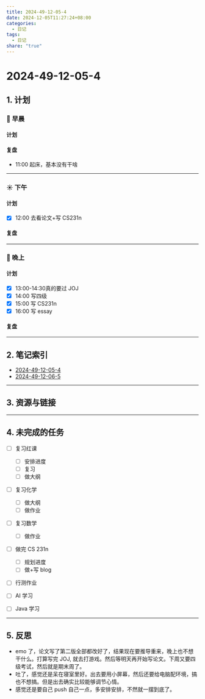 ```yaml
---
title: 2024-49-12-05-4
date: 2024-12-05T11:27:24+08:00
categories:
  - 日记
tags:
  - 日记
share: "true"
---
```


# 2024-49-12-05-4

## 1. 计划

### 🌅 早晨

#### 计划

#### 复盘

- 11:00 起床，基本没有干啥

***

### ☀️ 下午

#### 计划

- [x] 12:00 去看论文+写 CS231n

#### 复盘

***

### 🌇 晚上

#### 计划

- [x] 13:00-14:30真的要过 JOJ  
- [x] 14:00 写四级  
- [x] 15:00 写 CS231n
- [x] 16:00 写 essay

#### 复盘

***

## 2. 笔记索引

- [2024-49-12-05-4](2024-49-12-05-4.md)
- [2024-49-12-06-5](2024-49-12-06-5.md)


---

## 3. 资源与链接

---

## 4. 未完成的任务

- [ ] 复习红课
    - [ ] 安排进度
    - [ ] 复习
    - [ ] 做大纲
- [ ] 复习化学
    - [ ] 做大纲
    - [ ] 做作业
- [ ] 复习数学
    - [ ] 做作业
- [ ] 做完 CS 231n
    - [ ] 规划进度
    - [ ] 做+写 blog
- [ ] 行测作业
- [ ] AI 学习
- [ ] Java 学习


---

## 5. 反思

- emo 了，论文写了第二版全部都改好了，结果现在要推导重来，晚上也不想干什么。打算写完 JOJ, 就去打游戏。然后等明天再开始写论文。下周又要四级考试，然后就是期末周了。
- 吐了，感觉还是呆在寝室里好。出去要用小屏幕，然后还要给电脑配环境，搞也不想搞。但是出去确实比较能够调节心情。
- 感觉还是要自己 push 自己一点，多安排安排，不然就一摆到底了。

